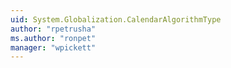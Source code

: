 ```yaml
---
uid: System.Globalization.CalendarAlgorithmType
author: "rpetrusha"
ms.author: "ronpet"
manager: "wpickett"
---
```

